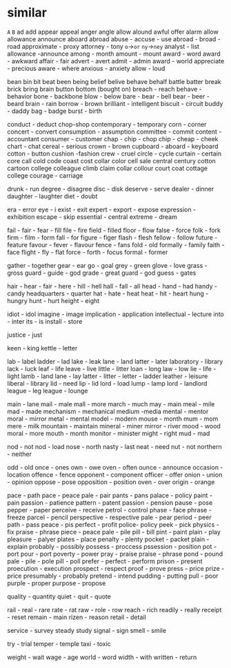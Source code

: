 # similar

`A` `B`
ad add
appear appeal
anger angle
allow alound 
awful offer
alarm allow
allowance announce 
aboard abroad
abuse - accuse - use 
abroad - broad - road
approximate - proxy
attorney - tony `o`->`or`  `ny`->`ney`
analyst - list
allowance -announce
among - month
amount - mount
award - word
award - awkward
affair - fair
advert - avert
admit - admin
award - world
appreciate - precious
aware - where
anxious - anxiety
allow - loud

bean bin
bit beat
been being
belief belive
behave behalf
battle batter
break brick
bring brain
button bottom (bought on)
breach - reach
behave - behavior
bone - backbone
blow - below
bare - bear - bell
bear - beer - beard
brain - rain
borrow - brown
brilliant - intelligent
biscuit - circuit
buddy - daddy
bag - badge
burst - birth

conduct - deduct
chop-shop
contemporary - temporary
corn - corner
concert - convert
consumption - assumption 
committee - commit
content - accountant
consumer - customer
chap - chip - chop
chip - cheap - cheek
chart - chat
cereal - serious
crown - brown
cupboard - aboard - keyboard
cotton - button
cushion -fashion 
crew - cruel
circle - cycle
curtain - certain
core call
cold code
coast cost
collar color
cell sale
central century
cotton cartoon
college colleague
climb claim
collar  collour
court coat
cottage college
courage - carriage

drunk - run
degree - disagree
disc - disk
deserve - serve
dealer - dinner
daughter - laughter
diet - doubt

era - error
eye - i
exist - exit
expert - export - expose
expression - exhibition
escape - skip
essential - central
extreme - dream

fail - fair - fear - fill
file - fire
field - filled
floor - flow
false - force
folk - fork
firm - film - form
fall - for
figure - figer
flash - flesh
fellow - follow
future - feature
favour - fever - flavour
fence - fans
fold - old
formally - family
faith - face
flight - fly - flat
force - forth - focus
formal - former

gather - together
gear - ear
go - goal
grey - green
glove - love
grass - gross
guard - guide - god
grade - great
guard - god
guess - gates

hair - hear - fair - here - hill - hell
hall - fall - all
head - hand - had
handy - candy
headquarters - quarter
hat - hate - heat
heat - hit - heart
hung - hungry
hunt - hurt
height - eight

idiot - idol
imagine - image
implication - application
intellectual - lecture
into - inter
its - is
install - store

justice - just

keen - king
kettle - letter

lab - label
ladder - lad
lake - leak
lane - land
latter - later
laboratory - library
lack - luck
leaf - life
leave - live
little - litter
loan - long
law - low
lie - life - light
lamb - land
lane - lay
latter - litter - letter - ladder
leather - leisure
liberal - library
lid - need
lip - lid
lord - load
lump - lamp
lord - landlord
league - leg
league - lounge

main - lane
mail - male
mall - more
march - much
may - main
meal - mile
mad - made
mechanism - mechanical
medium -media
mental - mentor
moral - mirror
metal - mental
model - modern
mouse - month
mum - mom
mere - milk
mountain - maintain
mineral - miner
mirror - river
mood - wood
moral - more
mouth - month
monitor - minister
might - right
mud - mad

nod - not
nod - load
nose - north
nasty - last
neat - need
nut - not
northern - neither

odd - old
once - ones
own - owe
oven - often
ounce - announce
occasion - location
offence - fence
opponent - component
officer - offer
onion - union - opinion
oppose - pose
opposition - position
oven - over
origin - orange

pace - path
pace - peace
pale - pair
pants - pans
palace - policy
paint - pain
passion - patience
pattern - patent
passion - pension
pause - pose
pepper - paper
perceive - receive
petrol - control
phase - face
phrase - freeze
parcel - pencil
perspective - respective
pale - pear
period - peer
path - pass
peace - pis
perfect - profit 
police- policy
peek - pick
physics - fix
praise - phrase
piece - peace
pale - pile
pill - bill
pint - paint
plain - play
pleasure - palyer
plates - place
penalty - plenty
pocket - packet
plain - explain
probably - possibly
possess - proccess
pssession - position
pot - port
pour - port
poverty - power
pray - praise
praise - phrase
pond - pound
pale - pile - pole
pill - poll
prefer - perfect - perform
prison - present
proecution - execution
prospect - respect
proof - prove
press - price
prize - price
presumably - probably
pretend - intend
pudding - putting
pull - poor
purple - proper
purpose - propose

quality - quantity
quiet - quit - quote

rail - real - rare
rate - rat
raw - role - row
reach - rich
readily - really
receipt - reset
remain - main
rizen - reason
retail - detail

service - survey
steady study
signal - sign
smell - smile

try - trial
temper - temple
taxi - toxic

weight - wait
wage - age
world - word
width - with
written - return

















